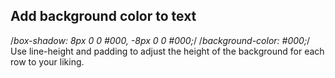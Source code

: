Add background color to text
----------------------------
/*box-shadow: 8px 0 0 #000, -8px 0 0 #000;*/
  /*background-color: #000;*/
Use line-height and padding to adjust the height of the background for each row to your liking.

